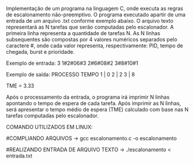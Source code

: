 Implementação de um programa na linguagem C, onde executa as regras de escalonamento não-preemptivo. 
O programa executado apartir de uma entrada de um arquivo .txt conforme exemplo abaixo. O arquivo texto representará as N tarefas que serão computadas pelo
escalonador. A primeira linha representa a quantidade de tarefas N. As N linhas subsequentes são compostas por 4 valores numéricos separados pelo caractere #, onde
cada valor representa, respectivamente: PID, tempo de chegada, burst e prioridade.


Exemplo de entrada:
3
1#2#06#3
2#6#08#2
3#8#10#1

Exemplo de saída:
PROCESSO  TEMPO
   1    |  0
   2    |  2
   3    |  8
   
TME = 3.33

Após o processamento da entrada, o programa irá imprimir N linhas apontando o tempo de espera de cada tarefa. Após imprimir as N linhas, será apresentar o tempo médio de espera
(TME) calculado com base nas N tarefas computadas pelo escalonador.


COMANDO UTILIZADOS EM LINUX:

#COMPLIANDO ARQUIVOS
-> gcc escalonamento.c -o escalonamento

#REALIZANDO ENTRADA DE ARQUIVO TEXTO
-> ./escalonamento < entrada.txt

